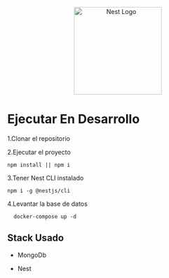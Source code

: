 <p align="center">
  <a href="http://nestjs.com/" target="blank"><img src="https://nestjs.com/img/logo-small.svg" width="200" alt="Nest Logo" /></a>
</p>

# Ejecutar En Desarrollo

1.Clonar el repositorio

2.Ejecutar el proyecto
```
npm install || npm i
```
3.Tener Nest CLI instalado
```
npm i -g @nestjs/cli
```

4.Levantar la base de datos 
```
  docker-compose up -d
```
## Stack Usado
* MongoDb

* Nest
